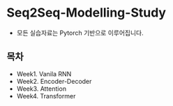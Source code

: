# Seq2Seq-Modelling-Study

- 모든 실습자료는 Pytorch 기반으로 이루어집니다.

## 목차

- Week1. Vanila RNN
- Week2. Encoder-Decoder
- Week3. Attention
- Week4. Transformer
